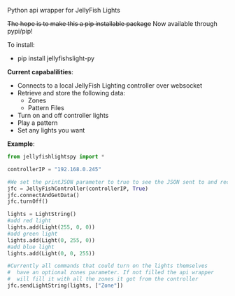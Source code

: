 Python api wrapper for JellyFish Lights

~~The hope is to make this a pip installable package~~ 
Now available through pypi/pip!

To install:
- pip install jellyfishslight-py

**Current capabalilities**: 
- Connects to a local JellyFish Lighting controller over websocket
- Retrieve and store the following data:
    - Zones
    - Pattern Files
- Turn on and off controller lights
- Play a pattern
- Set any lights you want

**Example**:
```python
from jellyfishlightspy import *

controllerIP = "192.168.0.245"

#We set the printJSON parameter to true to see the JSON sent to and recieved from the controller
jfc = JellyFishController(controllerIP, True)
jfc.connectAndGetData()
jfc.turnOff()

lights = LightString()
#add red light
lights.add(Light(255, 0, 0))
#add green light
lights.add(Light(0, 255, 0))
#add blue light
lights.add(Light(0, 0, 255))

#Currently all commands that could turn on the lights themselves
#  have an optional zones parameter. If not filled the api wrapper
#  will fill it with all the zones it got from the controller
jfc.sendLightString(lights, ["Zone"])

```

